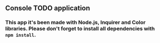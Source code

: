 ## Console TODO application

### This app it's been made with Node.js, Inquirer and Color libraries. Please don't forget to install all dependencies with `npm install`.
